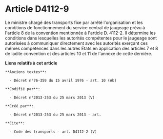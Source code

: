 # Article D4112-9

Le ministre chargé des transports fixe par arrêté l'organisation et les conditions de fonctionnement du service central de
jaugeage prévu à l'article 8 de la convention mentionnée à l'article D. 4112-2. Il détermine les conditions dans lesquelles
les autorités compétentes pour le jaugeage sont autorisées à communiquer directement avec les autorités exerçant ces mêmes
compétences dans les autres Etats en application des articles 7 et 8 de ladite convention et des articles 10 et 11 de
l'annexe de cette dernière.

**Liens relatifs à cet article**

	**Anciens textes**:

	  - Décret n°76-359 du 15 avril 1976 - art. 10 (Ab)

	**Codifié par**:

	  - Décret n°2013-253 du 25 mars 2013 (V)

	**Créé par**:

	  - Décret n°2013-253 du 25 mars 2013 - art.

	**Cite**:

	  - Code des transports - art. D4112-2 (V)
